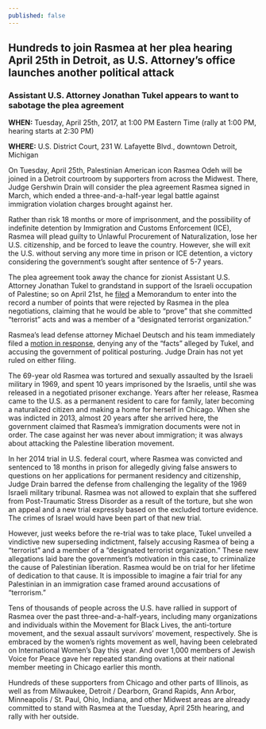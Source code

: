 ```yaml
---
published: false
---
```

## Hundreds to join Rasmea at her plea hearing April 25th in Detroit, as U.S. Attorney’s office launches another political attack

### Assistant U.S. Attorney Jonathan Tukel appears to want to sabotage the plea agreement

**WHEN:** Tuesday, April 25th, 2017, at 1:00 PM Eastern Time (rally at 1:00 PM, hearing starts at 2:30 PM)

**WHERE:** U.S. District Court, 231 W. Lafayette Blvd., downtown Detroit, Michigan

On Tuesday, April 25th, Palestinian American icon Rasmea Odeh will be joined in a Detroit courtroom by supporters from across the Midwest. There, Judge Gershwin Drain will consider the plea agreement Rasmea signed in March, which ended a three-and-a-half-year legal battle against immigration violation charges brought against her.

Rather than risk 18 months or more of imprisonment, and the possibility of indefinite detention by Immigration and Customs Enforcement (ICE), Rasmea will plead guilty to Unlawful Procurement of Naturalization, lose her U.S. citizenship, and be forced to leave the country. However, she will exit the U.S. without serving any more time in prison or ICE detention, a victory considering the government’s sought after sentence of 5-7 years.

The plea agreement took away the chance for zionist Assistant U.S. Attorney Jonathan Tukel to grandstand in support of the Israeli occupation of Palestine; so on April 21st, he [filed](https://drive.google.com/file/d/0B1YcQ8ThsCDaaFdaLXRsLUozUlE/view) a Memorandum to enter into the record a number of points that were rejected by Rasmea in the plea negotiations, claiming that he would be able to “prove” that she committed “terrorist” acts and was a member of a “designated terrorist organization.”

Rasmea’s lead defense attorney Michael Deutsch and his team immediately filed a [motion in response](https://drive.google.com/file/d/0B1YcQ8ThsCDaamw1M2pwdHVNUjg/view), denying any of the “facts” alleged by Tukel, and accusing the government of political posturing.  Judge Drain has not yet ruled on either filing.

The 69-year old Rasmea was tortured and sexually assaulted by the Israeli military in 1969, and spent 10 years imprisoned by the Israelis, until she was released in a negotiated prisoner exchange. Years after her release, Rasmea came to the U.S. as a permanent resident to care for family, later becoming a naturalized citizen and making a home for herself in Chicago. When she was indicted in 2013, almost 20 years after she arrived here, the government claimed that Rasmea’s immigration documents were not in order. The case against her was never about immigration; it was always about attacking the Palestine liberation movement.

In her 2014 trial in U.S. federal court, where Rasmea was convicted and sentenced to 18 months in prison for allegedly giving false answers to questions on her applications for permanent residency and citizenship, Judge Drain barred the defense from challenging the legality of the 1969 Israeli military tribunal. Rasmea was not allowed to explain that she suffered from Post-Traumatic Stress Disorder as a result of the torture, but she won an appeal and a new trial expressly based on the excluded torture evidence. The crimes of Israel would have been part of that new trial.

However, just weeks before the re-trial was to take place, Tukel unveiled a vindictive new superseding indictment, falsely accusing Rasmea of being a “terrorist” and a member of a “designated terrorist organization.” These new allegations laid bare the government’s motivation in this case, to criminalize the cause of Palestinian liberation. Rasmea would be on trial for her lifetime of dedication to that cause. It is impossible to imagine a fair trial for any Palestinian in an immigration case framed around accusations of “terrorism.”

Tens of thousands of people across the U.S. have rallied in support of Rasmea over the past three-and-a-half-years, including many organizations and individuals within the Movement for Black Lives, the anti-torture movement, and the sexual assault survivors’ movement, respectively. She is embraced by the women’s rights movement as well, having been celebrated on International Women’s Day this year.  And over 1,000 members of Jewish Voice for Peace gave her repeated standing ovations at their national member meeting in Chicago earlier this month.

Hundreds of these supporters from Chicago and other parts of Illinois, as well as from Milwaukee, Detroit / Dearborn, Grand Rapids, Ann Arbor, Minneapolis / St. Paul, Ohio, Indiana, and other Midwest areas are already committed to stand with Rasmea at the Tuesday, April 25th hearing, and rally with her outside.
